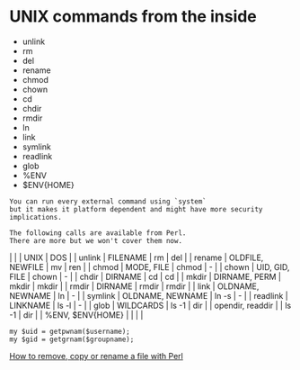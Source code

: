 # UNIX commands from the inside

* unlink
* rm
* del
* rename
* chmod
* chown
* cd
* chdir
* rmdir
* ln
* link
* symlink
* readlink
* glob
* %ENV
* $ENV{HOME}

```
You can run every external command using `system`
but it makes it platform dependent and might have more security implications.

The following calls are available from Perl.
There are more but we won't cover them now.
```
|  |  | UNIX | DOS |
| unlink | FILENAME | rm | del |
| rename | OLDFILE, NEWFILE | mv | ren |
| chmod | MODE, FILE | chmod | - |
| chown | UID, GID, FILE | chown | - |
| chdir | DIRNAME | cd | cd |
| mkdir | DIRNAME, PERM | mkdir | mkdir |
| rmdir | DIRNAME | rmdir | rmdir |
| link | OLDNAME, NEWNAME | ln | - |
| symlink | OLDNAME, NEWNAME | ln -s | - |
| readlink | LINKNAME | ls -l | - |
| glob | WILDCARDS | ls -1 | dir |
| opendir, readdir |  | ls -1 | dir |
| %ENV, $ENV{HOME} |  |  |  |

```
my $uid = getpwnam($username);
my $gid = getgrnam($groupname);
```

[How to remove, copy or rename a file with Perl](https://perlmaven.com/how-to-remove-copy-or-rename-a-file-with-perl)


